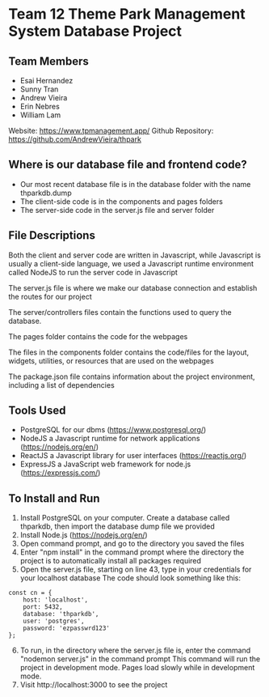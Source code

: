 # Team 12 Theme Park Management System Database Project

## Team Members
- Esai Hernandez
- Sunny Tran
- Andrew Vieira
- Erin Nebres
- William Lam

Website: https://www.tpmanagement.app/
Github Repository: https://github.com/AndrewVieira/thpark

## Where is our database file and frontend code?
- Our most recent database file is in the database folder with the name thparkdb.dump
- The client-side code is in the components and pages folders
- The server-side code in the server.js file and server folder

## File Descriptions
Both the client and server code are written in Javascript, while Javascript is usually a client-side language, we used a Javascript runtime environment called NodeJS to run the server code in Javascript

The server.js file is where we make our database connection and establish the routes for our project

The server/controllers files contain the functions used to query the database.

The pages folder contains the code for the webpages

The files in the components folder contains the code/files for the layout, widgets, utilities, or resources that are used on the webpages

The package.json file contains information about the project environment, including a list of dependencies

## Tools Used
- PostgreSQL for our dbms (https://www.postgresql.org/)
- NodeJS a Javascript runtime for network applications (https://nodejs.org/en/)
- ReactJS a Javascript library for user interfaces (https://reactjs.org/)
- ExpressJS a JavaScript web framework for node.js (https://expressjs.com/)

## To Install and Run
1. Install PostgreSQL on your computer. Create a database called thparkdb, then import the database dump file we provided
2. Install Node.js (https://nodejs.org/en/)
3. Open command prompt, and go to the directory you saved the files
4. Enter "npm install" in the command prompt where the directory the project is to automatically install all packages required
5. Open the server.js file, starting on line 43, type in your credentials for your localhost database
The code should look something like this:
```
const cn = {
	host: 'localhost',
	port: 5432,
	database: 'thparkdb',
	user: 'postgres',
	password: 'ezpasswrd123'
};
```
6. To run, in the directory where the server.js file is, enter the command "nodemon server.js" in the command prompt
This command will run the project in development mode. Pages load slowly while in development mode.
7. Visit http://localhost:3000 to see the project
